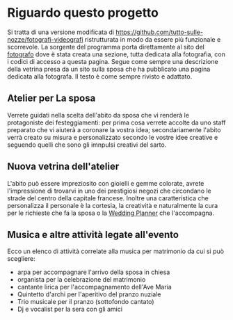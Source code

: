 # Riguardo questo progetto
Si tratta di una versione modificata di https://github.com/tutto-sulle-nozze/fotografi-videografi ristrutturata in modo da essere più funzionale e scorrevole. La sorgente del programma porta direttamente al sito del <A HREF=https://fotografi.github.io/>fotografo</A> dove è stata creata una sezione, tutta dedicata alla fotografia, con i codici di accesso a questa pagina.
Segue come sempre una descrizione della vetrina presa da un sito sulla sposa che ha pubblicato una pagina dedicata alla fotografa. Il testo è come sempre rivisto e adattato.
## Atelier per La sposa
Verrete guidati nella scelta dell'abito da sposa che vi renderà le protagoniste dei festeggiamenti: per prima cosa verrete accolte da uno staff preparato che vi aiuterà a coronare la vostra idea; secondariamente l'abito verrà creato su misura e personalizzato secondo le vostre idee creative e seguendo quelli che sono gli imnpulsi creativi del sarto.
## Nuova vetrina dell'atelier
L'abito può essere impreziosito con gioielli e gemme colorate, avrete l'impressione di trovarvi in uno dei prestigiosi negozi che circondano le strade del centro della capitale francese. Inoltre una caratteristica che personalizza il personale è la cortesia, la creatività e naturalmente la cura per le richieste che fa la sposa o la <A HREF=http://www.noemiwedding.com/it/>Wedding Planner</A> che l'accompagna.
## Musica e altre attività legate all'evento
Ecco un elenco di attività correlate alla musica per matrimonio da cui si può scegliere:
- arpa per accompagnare l'arrivo della sposa in chiesa
- organista per la celebrazione del matrimonio
- cantante lirica per l'accompagnamento dell'Ave Maria
- Quintetto d'archi per l'aperitivo del pranzo nuziale
- Trio musicale per il pranzo (sottofondo cantato)
- Dj e vocalist per la sera con gli amici
